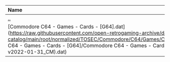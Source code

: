 |Name|Size|
|:---|---:|
|[..](../index.html)|DIR|
|[Commodore C64 - Games - Cards - [G64].dat](https://raw.githubusercontent.com/open-retrogaming-archive/dat-catalog/main/root/normalized/TOSEC/Commodore/C64/Games/Cards/[G64]/Commodore C64 - Games - Cards - [G64]/Commodore C64 - Games - Cards - [G64] (TOSEC-v2022-01-31_CM).dat)|13433|
